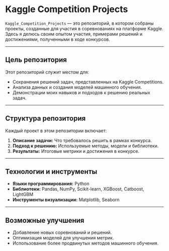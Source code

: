# Kaggle Competition Projects

`Kaggle_Competition_Projects` — это репозиторий, в котором собраны проекты, созданные для участия в соревнованиях на платформе Kaggle. Здесь я делюсь своим опытом участия, примерами решений и достижениями, полученными в ходе конкурсов.

---

## Цель репозитория
Этот репозиторий служит местом для:
- Сохранения решений задач, представленных на Kaggle Competitions.
- Анализа данных и создания моделей машинного обучения.
- Демонстрации моих навыков и подходов к решению реальных задач.

---

## Структура репозитория
Каждый проект в этом репозитории включает:
1. **Описание задачи:** Что требовалось решить в рамках конкурса.
2. **Подход к решению:** Используемые методы, модели и библиотеки.
3. **Результаты:** Итоговые метрики и достижения в конкурсе.

---

## Технологии и инструменты
- **Языки программирования:** Python
- **Библиотеки:** Pandas, NumPy, Scikit-learn, XGBoost, Catboost, LightGBM
- **Инструменты визуализации:** Matplotlib, Seaborn


---

## Возможные улучшения
- Добавление новых соревнований и решений.
- Оптимизация моделей для улучшения метрик.
- Использование более продвинутых методов машинного обучения.
